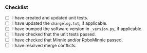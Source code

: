 ### Checklist
- [ ] I have created and updated unit tests.
- [ ] I have updated the `changelog.txt`, if applicable.
- [ ] I have bumped the software version in `_version.py`, if applicable.
- [ ] I have checked that the unit tests passed.
- [ ] I have checked that Minnie and/or RoboMinnie passed.
- [ ] I have resolved merge conflicts.
